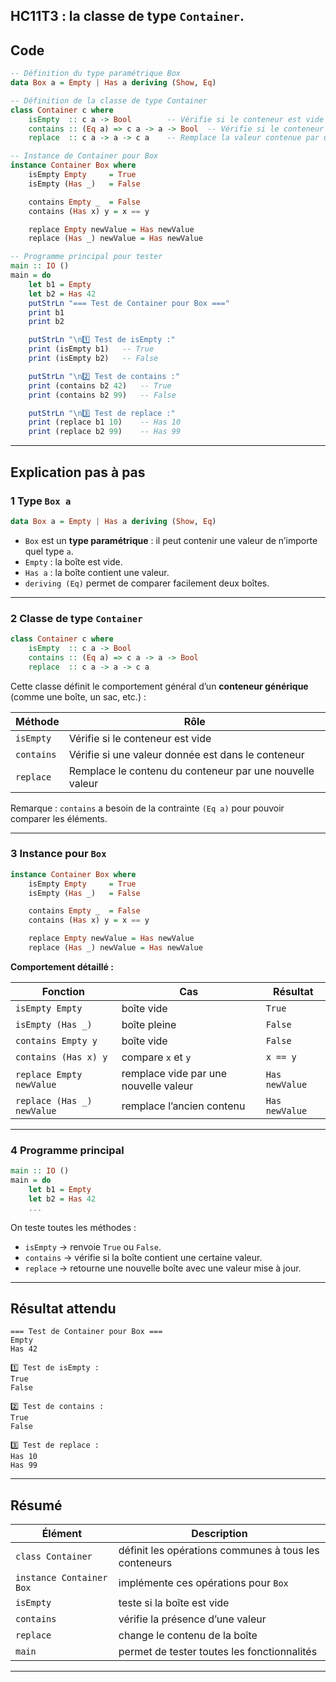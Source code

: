 **HC11T3 : la classe de type `Container`**.
---

##  Code

```haskell
-- Définition du type paramétrique Box
data Box a = Empty | Has a deriving (Show, Eq)

-- Définition de la classe de type Container
class Container c where
    isEmpty  :: c a -> Bool        -- Vérifie si le conteneur est vide
    contains :: (Eq a) => c a -> a -> Bool  -- Vérifie si le conteneur contient un élément donné
    replace  :: c a -> a -> c a    -- Remplace la valeur contenue par une autre

-- Instance de Container pour Box
instance Container Box where
    isEmpty Empty     = True
    isEmpty (Has _)   = False

    contains Empty _  = False
    contains (Has x) y = x == y

    replace Empty newValue = Has newValue
    replace (Has _) newValue = Has newValue

-- Programme principal pour tester
main :: IO ()
main = do
    let b1 = Empty
    let b2 = Has 42
    putStrLn "=== Test de Container pour Box ==="
    print b1
    print b2

    putStrLn "\n1️⃣ Test de isEmpty :"
    print (isEmpty b1)   -- True
    print (isEmpty b2)   -- False

    putStrLn "\n2️⃣ Test de contains :"
    print (contains b2 42)   -- True
    print (contains b2 99)   -- False

    putStrLn "\n3️⃣ Test de replace :"
    print (replace b1 10)    -- Has 10
    print (replace b2 99)    -- Has 99
```

---

##  Explication pas à pas

### 1️ Type `Box a`

```haskell
data Box a = Empty | Has a deriving (Show, Eq)
```

* `Box` est un **type paramétrique** : il peut contenir une valeur de n’importe quel type `a`.
* `Empty` : la boîte est vide.
* `Has a` : la boîte contient une valeur.
* `deriving (Eq)` permet de comparer facilement deux boîtes.

---

### 2️ Classe de type `Container`

```haskell
class Container c where
    isEmpty  :: c a -> Bool
    contains :: (Eq a) => c a -> a -> Bool
    replace  :: c a -> a -> c a
```

Cette classe définit le comportement général d’un **conteneur générique** (comme une boîte, un sac, etc.) :

| Méthode    | Rôle                                                     |
| ---------- | -------------------------------------------------------- |
| `isEmpty`  | Vérifie si le conteneur est vide                         |
| `contains` | Vérifie si une valeur donnée est dans le conteneur       |
| `replace`  | Remplace le contenu du conteneur par une nouvelle valeur |

Remarque :
`contains` a besoin de la contrainte `(Eq a)` pour pouvoir comparer les éléments.

---

### 3️ Instance pour `Box`

```haskell
instance Container Box where
    isEmpty Empty     = True
    isEmpty (Has _)   = False

    contains Empty _  = False
    contains (Has x) y = x == y

    replace Empty newValue = Has newValue
    replace (Has _) newValue = Has newValue
```

**Comportement détaillé :**

| Fonction                   | Cas                                   | Résultat       |
| -------------------------- | ------------------------------------- | -------------- |
| `isEmpty Empty`            | boîte vide                            | `True`         |
| `isEmpty (Has _)`          | boîte pleine                          | `False`        |
| `contains Empty y`         | boîte vide                            | `False`        |
| `contains (Has x) y`       | compare `x` et `y`                    | `x == y`       |
| `replace Empty newValue`   | remplace vide par une nouvelle valeur | `Has newValue` |
| `replace (Has _) newValue` | remplace l’ancien contenu             | `Has newValue` |

---

### 4️ Programme principal

```haskell
main :: IO ()
main = do
    let b1 = Empty
    let b2 = Has 42
    ...
```

On teste toutes les méthodes :

* `isEmpty` → renvoie `True` ou `False`.
* `contains` → vérifie si la boîte contient une certaine valeur.
* `replace` → retourne une nouvelle boîte avec une valeur mise à jour.

---

##  Résultat attendu

```
=== Test de Container pour Box ===
Empty
Has 42

1️⃣ Test de isEmpty :
True
False

2️⃣ Test de contains :
True
False

3️⃣ Test de replace :
Has 10
Has 99
```

---

##  Résumé

| Élément                  | Description                                           |
| ------------------------ | ----------------------------------------------------- |
| `class Container`        | définit les opérations communes à tous les conteneurs |
| `instance Container Box` | implémente ces opérations pour `Box`                  |
| `isEmpty`                | teste si la boîte est vide                            |
| `contains`               | vérifie la présence d’une valeur                      |
| `replace`                | change le contenu de la boîte                         |
| `main`                   | permet de tester toutes les fonctionnalités           |

---
